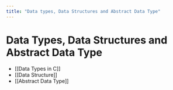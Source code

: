 ```yaml
---
title: "Data types, Data Structures and Abstract Data Type"
---
```

# Data Types, Data Structures and Abstract Data Type

- [[Data Types in C]]
- [[Data Structure]]
- [[Abstract Data Type]]